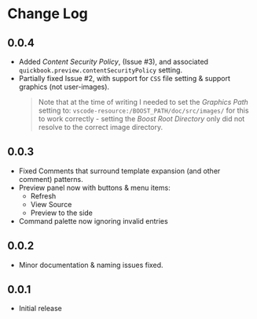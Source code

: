 # Change Log

[//]: # (
    All notable changes to the "boost-quickbook-support" extension will be documented in this file.
    Check http://keepachangelog.com for recommendations on how to structure this file.
)

## 0.0.4
- Added _Content Security Policy_, (Issue #3), and associated `quickbook.preview.contentSecurityPolicy` setting.
- Partially fixed Issue #2, with support for `CSS` file setting & support graphics (not user-images).
    > Note that at the time of writing I needed to set the _Graphics Path_ setting to:
    > `vscode-resource:/BOOST_PATH/doc/src/images/` for this to work correctly - setting the _Boost Root Directory_
    > only did not resolve to the correct image directory.

## 0.0.3
- Fixed Comments that surround template expansion (and other comment) patterns.
- Preview panel now with buttons & menu items:
    - Refresh
    - View Source
    - Preview to the side
- Command palette now ignoring invalid entries

## 0.0.2
- Minor documentation & naming issues fixed.

## 0.0.1
- Initial release